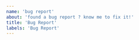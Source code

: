 ```yaml
---
name: 'bug report'
about: 'found a bug report ? know me to fix it!'
title: 'Bug Report'
labels: 'Bug Report'
---
```


